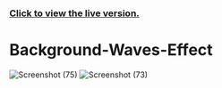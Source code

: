 ### [Click to view the live version.](https://www.jvsdo.com/projects/Background-Waves-Effect-main/)
# Background-Waves-Effect
![Screenshot (75)](https://user-images.githubusercontent.com/46056798/224580052-2b986bba-e078-47da-b064-980cf82cd7f2.png)
![Screenshot (73)](https://user-images.githubusercontent.com/46056798/224580055-45217268-8abd-4049-b1af-e7da855500c0.png)
